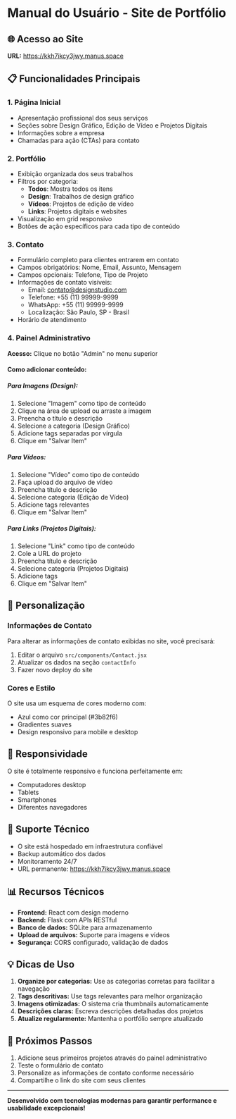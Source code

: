 # Manual do Usuário - Site de Portfólio

## 🌐 Acesso ao Site
**URL:** https://kkh7ikcy3jwy.manus.space

## 📋 Funcionalidades Principais

### 1. Página Inicial
- Apresentação profissional dos seus serviços
- Seções sobre Design Gráfico, Edição de Vídeo e Projetos Digitais
- Informações sobre a empresa
- Chamadas para ação (CTAs) para contato

### 2. Portfólio
- Exibição organizada dos seus trabalhos
- Filtros por categoria:
  - **Todos**: Mostra todos os itens
  - **Design**: Trabalhos de design gráfico
  - **Vídeos**: Projetos de edição de vídeo
  - **Links**: Projetos digitais e websites
- Visualização em grid responsivo
- Botões de ação específicos para cada tipo de conteúdo

### 3. Contato
- Formulário completo para clientes entrarem em contato
- Campos obrigatórios: Nome, Email, Assunto, Mensagem
- Campos opcionais: Telefone, Tipo de Projeto
- Informações de contato visíveis:
  - Email: contato@designstudio.com
  - Telefone: +55 (11) 99999-9999
  - WhatsApp: +55 (11) 99999-9999
  - Localização: São Paulo, SP - Brasil
- Horário de atendimento

### 4. Painel Administrativo
**Acesso:** Clique no botão "Admin" no menu superior

#### Como adicionar conteúdo:

##### Para Imagens (Design):
1. Selecione "Imagem" como tipo de conteúdo
2. Clique na área de upload ou arraste a imagem
3. Preencha o título e descrição
4. Selecione a categoria (Design Gráfico)
5. Adicione tags separadas por vírgula
6. Clique em "Salvar Item"

##### Para Vídeos:
1. Selecione "Vídeo" como tipo de conteúdo
2. Faça upload do arquivo de vídeo
3. Preencha título e descrição
4. Selecione categoria (Edição de Vídeo)
5. Adicione tags relevantes
6. Clique em "Salvar Item"

##### Para Links (Projetos Digitais):
1. Selecione "Link" como tipo de conteúdo
2. Cole a URL do projeto
3. Preencha título e descrição
4. Selecione categoria (Projetos Digitais)
5. Adicione tags
6. Clique em "Salvar Item"

## 🎨 Personalização

### Informações de Contato
Para alterar as informações de contato exibidas no site, você precisará:
1. Editar o arquivo `src/components/Contact.jsx`
2. Atualizar os dados na seção `contactInfo`
3. Fazer novo deploy do site

### Cores e Estilo
O site usa um esquema de cores moderno com:
- Azul como cor principal (#3b82f6)
- Gradientes suaves
- Design responsivo para mobile e desktop

## 📱 Responsividade
O site é totalmente responsivo e funciona perfeitamente em:
- Computadores desktop
- Tablets
- Smartphones
- Diferentes navegadores

## 🔧 Suporte Técnico
- O site está hospedado em infraestrutura confiável
- Backup automático dos dados
- Monitoramento 24/7
- URL permanente: https://kkh7ikcy3jwy.manus.space

## 📊 Recursos Técnicos
- **Frontend:** React com design moderno
- **Backend:** Flask com APIs RESTful
- **Banco de dados:** SQLite para armazenamento
- **Upload de arquivos:** Suporte para imagens e vídeos
- **Segurança:** CORS configurado, validação de dados

## 💡 Dicas de Uso
1. **Organize por categorias:** Use as categorias corretas para facilitar a navegação
2. **Tags descritivas:** Use tags relevantes para melhor organização
3. **Imagens otimizadas:** O sistema cria thumbnails automaticamente
4. **Descrições claras:** Escreva descrições detalhadas dos projetos
5. **Atualize regularmente:** Mantenha o portfólio sempre atualizado

## 🚀 Próximos Passos
1. Adicione seus primeiros projetos através do painel administrativo
2. Teste o formulário de contato
3. Personalize as informações de contato conforme necessário
4. Compartilhe o link do site com seus clientes

---

**Desenvolvido com tecnologias modernas para garantir performance e usabilidade excepcionais!**

